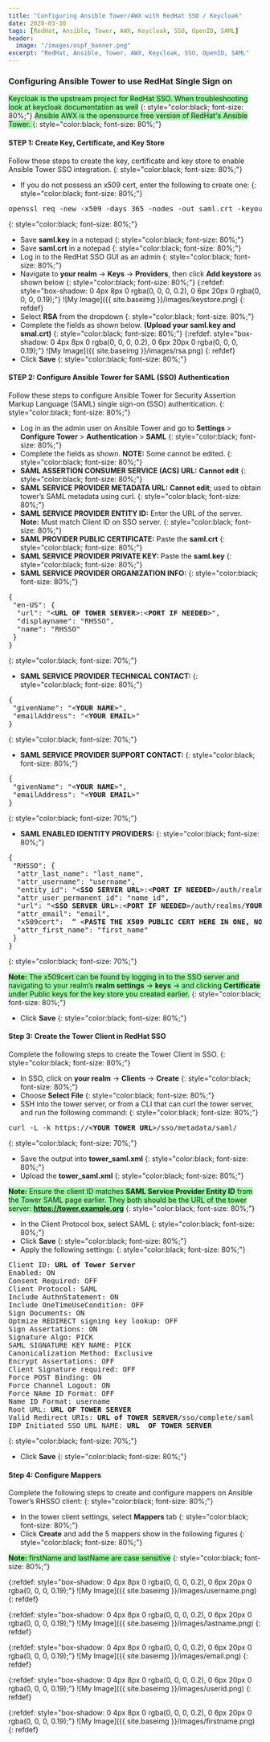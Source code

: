 ```yaml
---
title: "Configuring Ansible Tower/AWX with RedHat SSO / Keycloak"
date: 2020-03-30
tags: [RedHat, Ansible, Tower, AWX, Keycloak, SSO, OpenID, SAML]
header:
  image: "/images/ospf_banner.png"
excerpt: "RedHat, Ansible, Tower, AWX, Keycloak, SSO, OpenID, SAML"
---
```

### Configuring Ansible Tower to use RedHat Single Sign on

<span style="background-color: #9DFBA5">Keycloak is the upstream project for RedHat SSO. When troubleshooting look at keycloak documentation as well</span>
{: style="color:black; font-size: 80%;"}
<span style="background-color: #9DFBA5">Ansible AWX is the opensource free version of RedHat's Ansible Tower. </span>
{: style="color:black; font-size: 80%;"}

#### STEP 1: Create Key, Certificate, and Key Store
Follow these steps to create the key, certificate and key store to enable Ansible Tower SSO integration.
{: style="color:black; font-size: 80%;"} 
*	If you do not possess an x509 cert, enter the following to create one:
{: style="color:black; font-size: 80%;"}
<pre>openssl req -new -x509 -days 365 -nodes -out saml.crt -keyout saml.key</pre>
{: style="color:black; font-size: 80%;"}
*	Save <b>saml.key</b> in a notepad
{: style="color:black; font-size: 80%;"}
*	Save <b>saml.crt</b> in a notepad
{: style="color:black; font-size: 80%;"}
*	Log in to the RedHat SSO GUI as an admin
{: style="color:black; font-size: 80%;"}
*	Navigate to <b>your realm</b> -> <b>Keys</b> -> <b>Providers</b>, then click <b>Add keystore</b> as shown below
{: style="color:black; font-size: 80%;"}
{:refdef: style="box-shadow: 0 4px 8px 0 rgba(0, 0, 0, 0.2), 0 6px 20px 0 rgba(0, 0, 0, 0.19);"}
![My Image]({{ site.baseimg }}/images/keystore.png)
{: refdef}
* Select <b>RSA</b> from the dropdown
{: style="color:black; font-size: 80%;"}
* Complete the fields as shown below. <b>(Upload your saml.key and smal.crt)</b>
{: style="color:black; font-size: 80%;"}
{:refdef: style="box-shadow: 0 4px 8px 0 rgba(0, 0, 0, 0.2), 0 6px 20px 0 rgba(0, 0, 0, 0.19);"}
![My Image]({{ site.baseimg }}/images/rsa.png)
{: refdef}
* Click <b>Save</b>
{: style="color:black; font-size: 80%;"}

#### STEP 2: Configure Ansible Tower for SAML (SSO) Authentication
Follow these steps to configure Ansible Tower for Security Assertion Markup Language (SAML) single sign-on (SSO) authentication.
{: style="color:black; font-size: 80%;"}

*	Log in as the admin user on Ansible Tower and go to <b>Settings</b> > <b>Configure Tower</b> > <b>Authentication</b> > <b>SAML</b>
{: style="color:black; font-size: 80%;"}
* Complete the fields as shown. <b>NOTE:</b> Some cannot be edited.
{: style="color:black; font-size: 80%;"}
* <b>SAML ASSERTION CONSUMER SERVICE (ACS) URL:</b> <b>Cannot edit</b>
{: style="color:black; font-size: 80%;"}
* <b>SAML SERVICE PROVIDER METADATA URL:</b> <b>Cannot edit</b>; used to obtain tower’s SAML metadata using curl.
{: style="color:black; font-size: 80%;"}
* <b>SAML SERVICE PROVIDER ENTITY ID:</b> Enter the URL of the server. <b>Note:</b> Must match Client ID on SSO server.
{: style="color:black; font-size: 80%;"}
* <b>SAML PROVIDER PUBLIC CERTIFICATE:</b> Paste the <b>saml.crt</b>
{: style="color:black; font-size: 80%;"}
* <b>SAML SERVICE PROVIDER PRIVATE KEY:</b> Paste the <b>saml.key</b>
{: style="color:black; font-size: 80%;"}
* <b>SAML SERVICE PROVIDER ORGANIZATION INFO:</b>
{: style="color:black; font-size: 80%;"}

<pre>
{
 "en-US": {
  "url": "<<b>URL OF TOWER SERVER</b>>:<<b>PORT IF NEEDED</b>>",
  "displayname": "RHSSO",
  "name": "RHSSO"
 }
}
</pre>
{: style="color:black; font-size: 70%;"}

* <b>SAML SERVICE PROVIDER TECHNICAL CONTACT:</b>
{: style="color:black; font-size: 80%;"}

<pre>
{
 "givenName": "<<b>YOUR NAME</b>>",
 "emailAddress": "<<b>YOUR EMAIL</b>>"
}
</pre>
{: style="color:black; font-size: 70%;"}

* <b>SAML SERVICE PROVIDER SUPPORT CONTACT:</b>
{: style="color:black; font-size: 80%;"}

<pre>
{
 "givenName": "<<b>YOUR NAME</b>>",
 "emailAddress": "<<b>YOUR EMAIL</b>>"
}
</pre>
{: style="color:black; font-size: 70%;"}

* <b>SAML ENABLED IDENTITY PROVIDERS:</b>
{: style="color:black; font-size: 80%;"}

<pre>
{
 "RHSSO": {
  "attr_last_name": "last_name",
  "attr_username": "username",
  "entity_id": "<<b>SSO SERVER URL</b>>:<<b>PORT IF NEEDED</b>>/auth/realms/<b>YOUR REALM</b>",
  "attr_user_permanent_id": "name_id",
  "url": "<<b>SSO SERVER URL</b>>:<<b>PORT IF NEEDED</b>>/auth/realms/<b>YOUR REALM</b>/protocol/saml",
  "attr_email": "email",
  "x509cert":  “ <<b>PASTE THE X509 PUBLIC CERT HERE IN ONE, NON-BREAKING LINE</b>>"
  "attr_first_name": "first_name"
 }
}
</pre>
{: style="color:black; font-size: 70%;"}

<span style="background-color: #9DFBA5"><b>Note:</b> The x509cert can be found by logging in to the SSO server and navigating to your realm’s <b>realm settings</b> -> <b>keys</b> -> and clicking <b>Certificate</b> under Public keys for the key store you created earlier.</span>
{: style="color:black; font-size: 80%;"}

* Click <b>Save</b>
{: style="color:black; font-size: 80%;"}

#### Step 3: Create the Tower Client in RedHat SSO
Complete the following steps to create the Tower Client in SSO.
{: style="color:black; font-size: 80%;"}

* In SSO, click on <b>your realm</b> -> <b>Clients</b> -> <b>Create</b>
{: style="color:black; font-size: 80%;"}
* Choose <b>Select File</b>
{: style="color:black; font-size: 80%;"}
* SSH into the tower server, or from a CLI that can curl the tower server, and run the following command: 
{: style="color:black; font-size: 80%;"}
<pre>
curl -L -k https://<<b>YOUR TOWER URL</b>>/sso/metadata/saml/
</pre>
{: style="color:black; font-size: 70%;"}
* Save the output into <b>tower_saml.xml</b>
{: style="color:black; font-size: 80%;"}
* Upload the <b>tower_saml.xml</b>
{: style="color:black; font-size: 80%;"}

<span style="background-color: #9DFBA5"><b>Note:</b> Ensure the client ID matches <b>SAML Service Provider Entity ID</b> from the Tower SAML page earlier. They both should be the URL of the tower server: <b>https://tower.example.org</b></span>
{: style="color:black; font-size: 80%;"}

* In the Client Protocol box, select SAML
{: style="color:black; font-size: 80%;"}
* Click <b>Save</b>
{: style="color:black; font-size: 80%;"}
* Apply the following settings:
{: style="color:black; font-size: 80%;"}
<pre>
Client ID: <b>URL of Tower Server</b>
Enabled: ON
Consent Required: OFF
Client Protocol: SAML
Include AuthnStatement: ON
Include OneTimeUseCondition: OFF
Sign Documents: ON
Optmize REDIRECT signing key lookup: OFF
Sign Assertations: ON
Signature Algo: PICK
SAML SIGNATURE KEY NAME: PICK
Canonicalization Method: Exclusive
Encrypt Assertations: OFF
Client Signature required: OFF
Force POST Binding: ON
Force Channel Logout: ON
Force NAme ID Format: OFF
Name ID Format: username
Root URL: <b>URL OF TOWER SERVER</b>
Valid Redirect URIs: <b>URL of TOWER SERVER</b>/sso/complete/saml
IDP Initiated SSO URL NAME: <b>URL  OF TOWER SERVER</b>
</pre>
{: style="color:black; font-size: 70%;"}

* Click <b>Save</b>
{: style="color:black; font-size: 80%;"}

#### Step 4: Configure Mappers
Complete the following steps to create and configure mappers on Ansible Tower’s RHSSO client:
{: style="color:black; font-size: 80%;"}

* In the tower client settings, select <b>Mappers</b> tab
{: style="color:black; font-size: 80%;"}
* Click <b>Create</b> and add the 5 mappers show in the following figures
{: style="color:black; font-size: 80%;"}

<span style="background-color: #9DFBA5"><b>Note:</b> firstName and lastName are case sensitive</span>
{: style="color:black; font-size: 80%;"}

{:refdef: style="box-shadow: 0 4px 8px 0 rgba(0, 0, 0, 0.2), 0 6px 20px 0 rgba(0, 0, 0, 0.19);"}
![My Image]({{ site.baseimg }}/images/username.png)
{: refdef}

{:refdef: style="box-shadow: 0 4px 8px 0 rgba(0, 0, 0, 0.2), 0 6px 20px 0 rgba(0, 0, 0, 0.19);"}
![My Image]({{ site.baseimg }}/images/lastname.png)
{: refdef}

{:refdef: style="box-shadow: 0 4px 8px 0 rgba(0, 0, 0, 0.2), 0 6px 20px 0 rgba(0, 0, 0, 0.19);"}
![My Image]({{ site.baseimg }}/images/email.png)
{: refdef}

{:refdef: style="box-shadow: 0 4px 8px 0 rgba(0, 0, 0, 0.2), 0 6px 20px 0 rgba(0, 0, 0, 0.19);"}
![My Image]({{ site.baseimg }}/images/userid.png)
{: refdef}

{:refdef: style="box-shadow: 0 4px 8px 0 rgba(0, 0, 0, 0.2), 0 6px 20px 0 rgba(0, 0, 0, 0.19);"}
![My Image]({{ site.baseimg }}/images/firstname.png)
{: refdef}